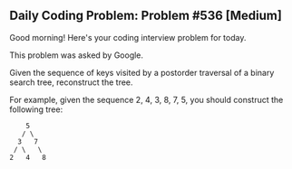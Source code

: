 ## Daily Coding Problem: Problem #536 [Medium]

Good morning! Here's your coding interview problem for today.

This problem was asked by Google.

Given the sequence of keys visited by a postorder traversal of a binary search tree, reconstruct the tree.

For example, given the sequence 2, 4, 3, 8, 7, 5, you should construct the following tree:

```
    5
   / \
  3   7
 / \   \
2   4   8
```
